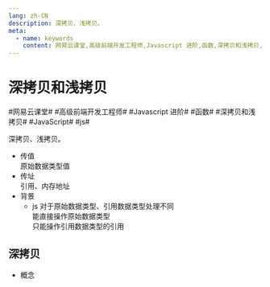 ```yaml
---
lang: zh-CN
description: 深拷贝、浅拷贝。
meta:
  - name: keywords
    content: 网易云课堂,高级前端开发工程师,Javascript 进阶,函数,深拷贝和浅拷贝,JavaScript,js
---
```


# 深拷贝和浅拷贝

\#网易云课堂#
\#高级前端开发工程师#
\#Javascript 进阶#
\#函数#
\#深拷贝和浅拷贝#
\#JavaScript#
\#js#

深拷贝、浅拷贝。

* 传值  
  原始数据类型值
* 传址  
  引用、内存地址
* 背景
  * js 对于原始数据类型、引用数据类型处理不同  
    能直接操作原始数据类型  
    只能操作引用数据类型的引用

## 深拷贝

* 概念